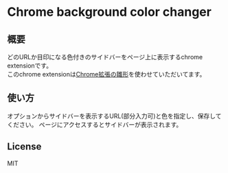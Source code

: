 Chrome background color changer
========================

概要
-----

どのURLか目印になる色付きのサイドバーをページ上に表示するchrome extensionです。<br>
このchrome extensionは[Chrome拡張の雛形](https://github.com/waterada/chrome-ex-template)を使わせていただいてます。



使い方
-----------------------------------

オプションからサイドバーを表示するURL(部分入力可)と色を指定し、保存してください。
ページにアクセスするとサイドバーが表示されます。


License
-----------------------------------

MIT
